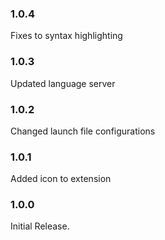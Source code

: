 ### 1.0.4
Fixes to syntax highlighting

### 1.0.3
Updated language server

### 1.0.2
Changed launch file configurations

### 1.0.1
Added icon to extension

### 1.0.0
Initial Release.